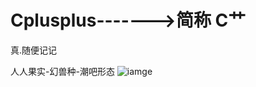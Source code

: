 # Cplusplus------->简称 C艹
真.随便记记

人人果实-幻兽种-潮吧形态
![iamge](https://github.com/Feng3333/Cplusplus-STL/blob/9de9b7eca11de247f329a49e5faa300ee7315c1e/images-folder/psbGPRK9SFM.jpg)

